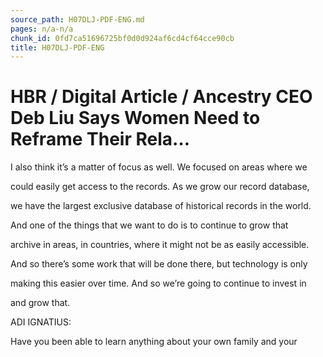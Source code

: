 ```yaml
---
source_path: H07DLJ-PDF-ENG.md
pages: n/a-n/a
chunk_id: 0fd7ca51696725bf0d0d924af6cd4cf64cce90cb
title: H07DLJ-PDF-ENG
---
```

# HBR / Digital Article / Ancestry CEO Deb Liu Says Women Need to Reframe Their Rela…

I also think it’s a matter of focus as well. We focused on areas where we

could easily get access to the records. As we grow our record database,

we have the largest exclusive database of historical records in the world.

And one of the things that we want to do is to continue to grow that

archive in areas, in countries, where it might not be as easily accessible.

And so there’s some work that will be done there, but technology is only

making this easier over time. And so we’re going to continue to invest in

and grow that.

ADI IGNATIUS:

Have you been able to learn anything about your own family and your
